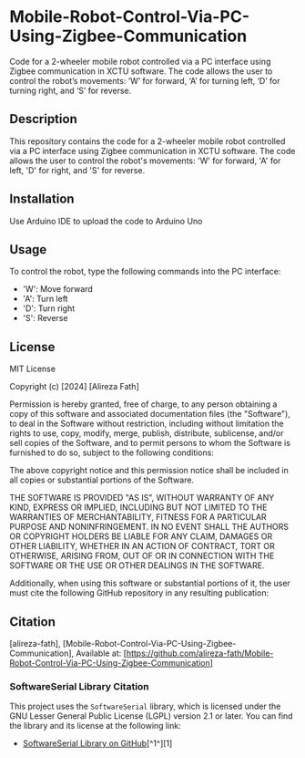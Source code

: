 # Mobile-Robot-Control-Via-PC-Using-Zigbee-Communication

Code for a 2-wheeler mobile robot controlled via a PC interface using Zigbee communication in XCTU software. The code allows the user to control the robot’s movements: ‘W’ for forward, ‘A’ for turning left, ‘D’ for turning right, and ‘S’ for reverse.

## Description

This repository contains the code for a 2-wheeler mobile robot controlled via a PC interface using Zigbee communication in XCTU software. The code allows the user to control the robot's movements: 'W' for forward, 'A' for left, 'D' for right, and 'S' for reverse.

## Installation
Use Arduino IDE to upload the code to Arduino Uno

## Usage
To control the robot, type the following commands into the PC interface:
- 'W': Move forward
- 'A': Turn left
- 'D': Turn right
- 'S': Reverse

## License

MIT License

Copyright (c) [2024] [Alireza Fath]

Permission is hereby granted, free of charge, to any person obtaining a copy
of this software and associated documentation files (the "Software"), to deal
in the Software without restriction, including without limitation the rights
to use, copy, modify, merge, publish, distribute, sublicense, and/or sell
copies of the Software, and to permit persons to whom the Software is
furnished to do so, subject to the following conditions:

The above copyright notice and this permission notice shall be included in all
copies or substantial portions of the Software.

THE SOFTWARE IS PROVIDED "AS IS", WITHOUT WARRANTY OF ANY KIND, EXPRESS OR
IMPLIED, INCLUDING BUT NOT LIMITED TO THE WARRANTIES OF MERCHANTABILITY,
FITNESS FOR A PARTICULAR PURPOSE AND NONINFRINGEMENT. IN NO EVENT SHALL THE
AUTHORS OR COPYRIGHT HOLDERS BE LIABLE FOR ANY CLAIM, DAMAGES OR OTHER
LIABILITY, WHETHER IN AN ACTION OF CONTRACT, TORT OR OTHERWISE, ARISING FROM,
OUT OF OR IN CONNECTION WITH THE SOFTWARE OR THE USE OR OTHER DEALINGS IN THE
SOFTWARE.


Additionally, when using this software or substantial portions of it, the user must cite the following GitHub repository in any resulting publication:

## Citation

[alireza-fath], [Mobile-Robot-Control-Via-PC-Using-Zigbee-Communication], Available at: [https://github.com/alireza-fath/Mobile-Robot-Control-Via-PC-Using-Zigbee-Communication]

### SoftwareSerial Library Citation

This project uses the `SoftwareSerial` library, which is licensed under the GNU Lesser General Public License (LGPL) version 2.1 or later. You can find the library and its license at the following link:
- [SoftwareSerial Library on GitHub](https://github.com/PaulStoffregen/SoftwareSerial)[^1^][1]

